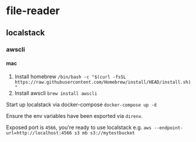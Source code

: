 # file-reader

## localstack
### awscli 
#### mac
1. Install homebrew `/bin/bash -c "$(curl -fsSL https://raw.githubusercontent.com/Homebrew/install/HEAD/install.sh)"`
2. Install awscli `brew install awscli`

Start up localstack via docker-compose
`docker-compose up -d`

Ensure the env variables have been exported via `direnv`.

Exposed port is `4566`, you're ready to use localstack e.g.
`aws --endpoint-url=http://localhost:4566 s3 mb s3://mytestbucket`
